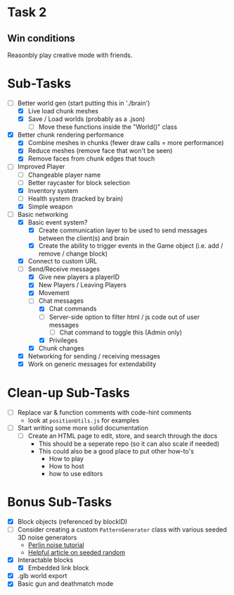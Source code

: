 # Task 2

## Win conditions
Reasonbly play creative mode with friends.

# Sub-Tasks
- [ ] Better world gen (start putting this in './brain')
    - [X] Live load chunk meshes
    - [X] Save / Load worlds (probably as a .json)
        - [ ] Move these functions inside the "World()" class
- [X] Better chunk rendering performance
    - [X] Combine meshes in chunks (fewer draw calls = more performance)
    - [X] Reduce meshes (remove face that won't be seen)
    - [X] Remove faces from chunk edges that touch
- [ ] Improved Player
    - [ ] Changeable player name
    - [ ] Better raycaster for block selection
    - [X] Inventory system
    - [ ] Health system (tracked by brain)
    - [X] Simple weapon
- [ ] Basic networking
    - [X] Basic event system?
        - [X] Create communication layer to be used to send messages between the client(s) and brain
        - [X] Create the ability to trigger events in the Game object (i.e. add / remove / change block)
    - [X] Connect to custom URL
    - [ ] Send/Receive messages
        - [X] Give new players a playerID
        - [X] New Players / Leaving Players
        - [X] Movement
        - [ ] Chat messages
            - [X] Chat commands
            - [ ] Server-side option to filter html / js code out of user messages
                - [ ] Chat command to toggle this (Admin only)
            - [X] Privileges
        - [X] Chunk changes
    - [X] Networking for sending / receiving messages
    - [X] Work on generic messages for extendability

# Clean-up Sub-Tasks
- [ ] Replace var & function comments with code-hint comments
    - look at `positionUtils.js` for examples
- [ ] Start writing some more solid documentation
    - [ ] Create an HTML page to edit, store, and search through the docs
        - This should be a seperate repo (so it can also scale if needed)
        - This could also be a good place to put other how-to's
            - How to play
            - How to host
            - how to use editors

# Bonus Sub-Tasks
- [X] Block objects (referenced by blockID)
- [ ] Consider creating a custom `PatternGenerator` class with various seeded 3D noise generators
    - [Perlin noise tutorial](https://joeiddon.github.io/projects/javascript/perlin.html)
    - [Helpful article on seeded random](https://davidbau.com/archives/2010/01/30/random_seeds_coded_hints_and_quintillions.html)
- [X] Interactable blocks
    - [X] Embedded link block
- [X] .glb world export
- [X] Basic gun and deathmatch mode